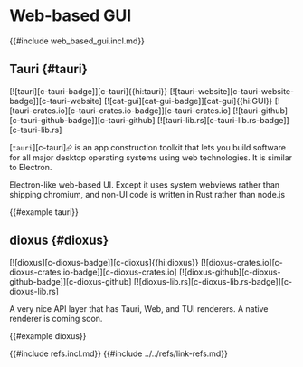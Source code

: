 # Web-based GUI

{{#include web_based_gui.incl.md}}

## Tauri {#tauri}

[![tauri][c-tauri-badge]][c-tauri]{{hi:tauri}} [![tauri-website][c-tauri-website-badge]][c-tauri-website] [![cat-gui][cat-gui-badge]][cat-gui]{{hi:GUI}}
[![tauri-crates.io][c-tauri-crates.io-badge]][c-tauri-crates.io]
[![tauri-github][c-tauri-github-badge]][c-tauri-github]
[![tauri-lib.rs][c-tauri-lib.rs-badge]][c-tauri-lib.rs]

[`tauri`][c-tauri]⮳ is an app construction toolkit that lets you build software for all major desktop operating systems using web technologies. It is similar to Electron.

Electron-like web-based UI. Except it uses system webviews rather than shipping chromium, and non-UI code is written in Rust rather than node.js

{{#example tauri}}

## dioxus {#dioxus}

[![dioxus][c-dioxus-badge]][c-dioxus]{{hi:dioxus}}
[![dioxus-crates.io][c-dioxus-crates.io-badge]][c-dioxus-crates.io]
[![dioxus-github][c-dioxus-github-badge]][c-dioxus-github]
[![dioxus-lib.rs][c-dioxus-lib.rs-badge]][c-dioxus-lib.rs]

A very nice API layer that has Tauri, Web, and TUI renderers. A native renderer is coming soon.

{{#example dioxus}}

{{#include refs.incl.md}}
{{#include ../../refs/link-refs.md}}

<div class="hidden">
</div>
